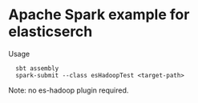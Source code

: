 # Apache Spark example for elasticserch

Usage
```
  sbt assembly
  spark-submit --class esHadoopTest <target-path>
```
Note: no es-hadoop plugin required.
